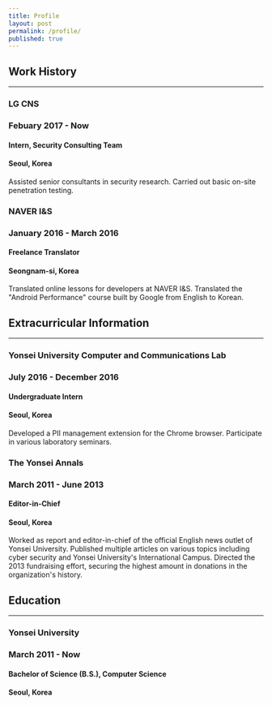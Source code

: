 ```yaml
---
title: Profile
layout: post
permalink: /profile/
published: true
---
```


<div class="section">
  <h2 id="workhistory">
    Work History
  </h2>
  <hr/>
  <div class="block">
    <div class="main-row">
      <div class="org">
        <h3>LG CNS</h3>
      </div>
      <div class="when">
        <h3>Febuary 2017 - Now</h3>
      </div>
    </div>
    <div class="sub-row">
      <div class="role">
        <h4>Intern, Security Consulting Team</h4>
      </div>
      <div class="location">
        <h4>Seoul, Korea</h4>
      </div>
    </div>
    <p>Assisted senior consultants in security research. Carried out basic on-site penetration testing.</p>
  </div>

  <div class="block">
    <div class="main-row">
      <div class="org">
        <h3>NAVER I&S</h3>
      </div>
      <div class="when">
        <h3>January 2016 - March 2016</h3>
      </div>
    </div>
    <div class="sub-row">
      <div class="role">
        <h4>Freelance Translator</h4>
      </div>
      <div class="location">
        <h4>Seongnam-si, Korea</h4>
      </div>
    </div>
    <p>Translated online lessons for developers at NAVER I&S. Translated the "Android Performance" course built by Google from English to Korean.</p>
  </div>
</div>

<div class="section">
  <h2 id="extracurricularinformation">
    Extracurricular Information
  </h2>
  <hr/>
  <div class="block">
    <div class="main-row">
      <div class="org">
        <h3>Yonsei University Computer and Communications Lab</h3>
      </div>
      <div class="when">
        <h3>July 2016 - December 2016</h3>
      </div>
    </div>
    <div class="sub-row">
      <div class="role">
        <h4>Undergraduate Intern</h4>
      </div>
      <div class="location">
        <h4>Seoul, Korea</h4>
      </div>
    </div>
    <p>Developed a PII management extension for the Chrome browser. Participate in various laboratory seminars.</p>
  </div>

  <div class="block">
    <div class="main-row">
      <div class="org">
        <h3>The Yonsei Annals</h3>
      </div>
      <div class="when">
        <h3>March 2011 - June 2013</h3>
      </div>
    </div>
    <div class="sub-row">
      <div class="role">
        <h4>Editor-in-Chief</h4>
      </div>
      <div class="location">
        <h4>Seoul, Korea</h4>
      </div>
    </div>
    <p>Worked as report and editor-in-chief of the official English news outlet of Yonsei University. Published multiple articles on various topics including cyber security and Yonsei University's International Campus. Directed the 2013 fundraising effort, securing the highest amount in donations in the organization's history.</p>
  </div>
</div>

<div class="section">
  <h2 id="education">
    Education
  </h2>
  <hr/>
  <div class="block">
    <div class="main-row">
      <div class="org">
        <h3>Yonsei University</h3>
      </div>
      <div class="when">
        <h3>March 2011 - Now</h3>
      </div>
    </div>
    <div class="sub-row">
      <div class="role">
        <h4>Bachelor of Science (B.S.), Computer Science</h4>
      </div>
      <div class="location">
        <h4>Seoul, Korea</h4>
      </div>
    </div>
  </div>
</div>
